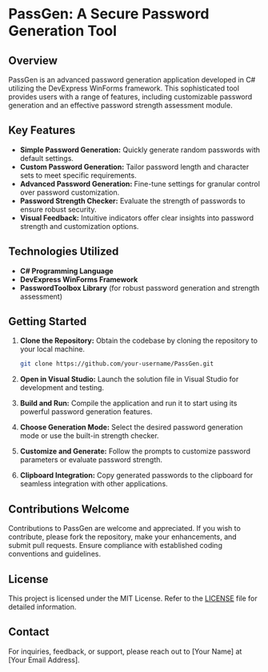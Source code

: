 # PassGen: A Secure Password Generation Tool

## Overview

PassGen is an advanced password generation application developed in C# utilizing the DevExpress WinForms framework. This sophisticated tool provides users with a range of features, including customizable password generation and an effective password strength assessment module.

## Key Features

- **Simple Password Generation:** Quickly generate random passwords with default settings.
- **Custom Password Generation:** Tailor password length and character sets to meet specific requirements.
- **Advanced Password Generation:** Fine-tune settings for granular control over password customization.
- **Password Strength Checker:** Evaluate the strength of passwords to ensure robust security.
- **Visual Feedback:** Intuitive indicators offer clear insights into password strength and customization options.

## Technologies Utilized

- **C# Programming Language**
- **DevExpress WinForms Framework**
- **PasswordToolbox Library** (for robust password generation and strength assessment)

## Getting Started

1. **Clone the Repository:** Obtain the codebase by cloning the repository to your local machine.
    ```bash
    git clone https://github.com/your-username/PassGen.git
    ```

2. **Open in Visual Studio:** Launch the solution file in Visual Studio for development and testing.

3. **Build and Run:** Compile the application and run it to start using its powerful password generation features.

4. **Choose Generation Mode:** Select the desired password generation mode or use the built-in strength checker.

5. **Customize and Generate:** Follow the prompts to customize password parameters or evaluate password strength.

6. **Clipboard Integration:** Copy generated passwords to the clipboard for seamless integration with other applications.

## Contributions Welcome

Contributions to PassGen are welcome and appreciated. If you wish to contribute, please fork the repository, make your enhancements, and submit pull requests. Ensure compliance with established coding conventions and guidelines.

## License

This project is licensed under the MIT License. Refer to the [LICENSE](LICENSE) file for detailed information.

## Contact

For inquiries, feedback, or support, please reach out to [Your Name] at [Your Email Address].

